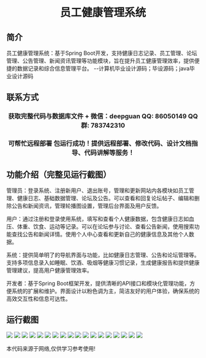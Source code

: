 <p><h1 align="center">员工健康管理系统</h1></p>

## 简介
员工健康管理系统：基于Spring Boot开发，支持健康日志记录、员工管理、论坛管理、公告管理、新闻资讯管理等功能模块，旨在提升员工健康管理效率，提供便捷的数据记录和综合信息管理平台。    --计算机毕业设计源码；毕设源码；java毕业设计源码


## 联系方式
<p><h3 align="center">获取完整代码与数据库文件 + 微信：deepguan QQ: 86050149 QQ群: 783742310</h3></p>
<p><h3 align="center">可帮忙远程部署 包运行成功！提供远程部署、修改代码、设计文档指导、代码讲解等服务！</h3></p>

## 功能介绍（完整见运行截图）
管理员：登录系统、注册新用户、退出账号，管理和更新网站内各模块如员工管理、健康日志、基础数据管理、论坛及公告。可以查看和回复论坛帖子、编辑和删除公告和新闻资讯，管理轮播图设置，管理后台界面及用户反馈。

用户：通过注册和登录使用系统，填写和查看个人健康数据，包含健康日志如血压、体重、饮食、运动等记录。可以在论坛参与讨论、查看公告新闻，使用搜索功能查找公告和新闻详情。使用个人中心查看和更新自己的健康信息及其他个人数据。

系统：提供简单明了的导航界面与功能，比如健康日志管理、公告和论坛管理等。支持多项信息录入如睡眠、饮酒、吸烟等健康习惯记录，生成健康报告和提供健康管理建议，提高用户健康管理效率。

开发者：基于Spring Boot框架开发，提供清晰的API接口和模块化管理功能，方便系统的扩展和维护。界面设计以粉色调为主，简洁友好的用户体验，确保系统的高效交互性和信息可达性。


## 运行截图
![](https://bs-1329754181.cos.ap-shanghai.myqcloud.com/spring/EmployeeHealthManagementSystem/img/001.jpg)
![](https://bs-1329754181.cos.ap-shanghai.myqcloud.com/spring/EmployeeHealthManagementSystem/img/002.jpg)
![](https://bs-1329754181.cos.ap-shanghai.myqcloud.com/spring/EmployeeHealthManagementSystem/img/003.jpg)
![](https://bs-1329754181.cos.ap-shanghai.myqcloud.com/spring/EmployeeHealthManagementSystem/img/004.jpg)
![](https://bs-1329754181.cos.ap-shanghai.myqcloud.com/spring/EmployeeHealthManagementSystem/img/005.jpg)
![](https://bs-1329754181.cos.ap-shanghai.myqcloud.com/spring/EmployeeHealthManagementSystem/img/006.jpg)
![](https://bs-1329754181.cos.ap-shanghai.myqcloud.com/spring/EmployeeHealthManagementSystem/img/007.jpg)
![](https://bs-1329754181.cos.ap-shanghai.myqcloud.com/spring/EmployeeHealthManagementSystem/img/008.jpg)
![](https://bs-1329754181.cos.ap-shanghai.myqcloud.com/spring/EmployeeHealthManagementSystem/img/009.jpg)
![](https://bs-1329754181.cos.ap-shanghai.myqcloud.com/spring/EmployeeHealthManagementSystem/img/010.jpg)
![](https://bs-1329754181.cos.ap-shanghai.myqcloud.com/spring/EmployeeHealthManagementSystem/img/011.jpg)
![](https://bs-1329754181.cos.ap-shanghai.myqcloud.com/spring/EmployeeHealthManagementSystem/img/012.jpg)
![](https://bs-1329754181.cos.ap-shanghai.myqcloud.com/spring/EmployeeHealthManagementSystem/img/013.jpg)
![](https://bs-1329754181.cos.ap-shanghai.myqcloud.com/spring/EmployeeHealthManagementSystem/img/014.jpg)
![](https://bs-1329754181.cos.ap-shanghai.myqcloud.com/spring/EmployeeHealthManagementSystem/img/015.jpg)
![](https://bs-1329754181.cos.ap-shanghai.myqcloud.com/spring/EmployeeHealthManagementSystem/img/016.jpg)
![](https://bs-1329754181.cos.ap-shanghai.myqcloud.com/spring/EmployeeHealthManagementSystem/img/017.jpg)
![](https://bs-1329754181.cos.ap-shanghai.myqcloud.com/spring/EmployeeHealthManagementSystem/img/018.jpg)

<p>本代码来源于网络,仅供学习参考使用!</p>
